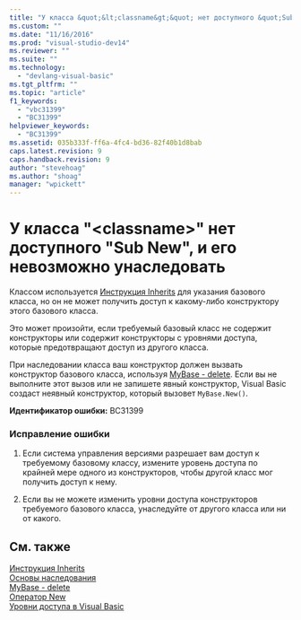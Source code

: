 ```yaml
---
title: "У класса &quot;&lt;classname&gt;&quot; нет доступного &quot;Sub New&quot;, и его невозможно унаследовать | Microsoft Docs"
ms.custom: ""
ms.date: "11/16/2016"
ms.prod: "visual-studio-dev14"
ms.reviewer: ""
ms.suite: ""
ms.technology: 
  - "devlang-visual-basic"
ms.tgt_pltfrm: ""
ms.topic: "article"
f1_keywords: 
  - "vbc31399"
  - "BC31399"
helpviewer_keywords: 
  - "BC31399"
ms.assetid: 035b333f-ff6a-4fc4-bd36-82f40b1d8bab
caps.latest.revision: 9
caps.handback.revision: 9
author: "stevehoag"
ms.author: "shoag"
manager: "wpickett"
---
```

# У класса &quot;&lt;classname&gt;&quot; нет доступного &quot;Sub New&quot;, и его невозможно унаследовать
Классом используется [Инструкция Inherits](../Topic/Inherits%20Statement.md) для указания базового класса, но он не может получить доступ к какому\-либо конструктору этого базового класса.  
  
 Это может произойти, если требуемый базовый класс не содержит конструкторы или содержит конструкторы с уровнями доступа, которые предотвращают доступ из другого класса.  
  
 При наследовании класса ваш конструктор должен вызвать конструктор базового класса, используя [MyBase \- delete](http://msdn.microsoft.com/ru-ru/52491d06-6451-4f6f-9aa6-8fab59bbc2b9). Если вы не выполните этот вызов или не запишете явный конструктор, Visual Basic создаст неявный конструктор, который вызовет `MyBase.New()`.  
  
 **Идентификатор ошибки:** BC31399  
  
### Исправление ошибки  
  
1.  Если система управления версиями разрешает вам доступ к требуемому базовому классу, измените уровень доступа по крайней мере одного из конструкторов, чтобы другой класс мог получить доступ к нему.  
  
2.  Если вы не можете изменить уровни доступа конструкторов требуемого базового класса, унаследуйте от другого класса или ни от какого.  
  
## См. также  
 [Инструкция Inherits](../Topic/Inherits%20Statement.md)   
 [Основы наследования](../Topic/Inheritance%20Basics%20\(Visual%20Basic\).md)   
 [MyBase \- delete](http://msdn.microsoft.com/ru-ru/52491d06-6451-4f6f-9aa6-8fab59bbc2b9)   
 [Оператор New](../Topic/New%20Operator%20\(Visual%20Basic\).md)   
 [Уровни доступа в Visual Basic](../Topic/Access%20Levels%20in%20Visual%20Basic.md)